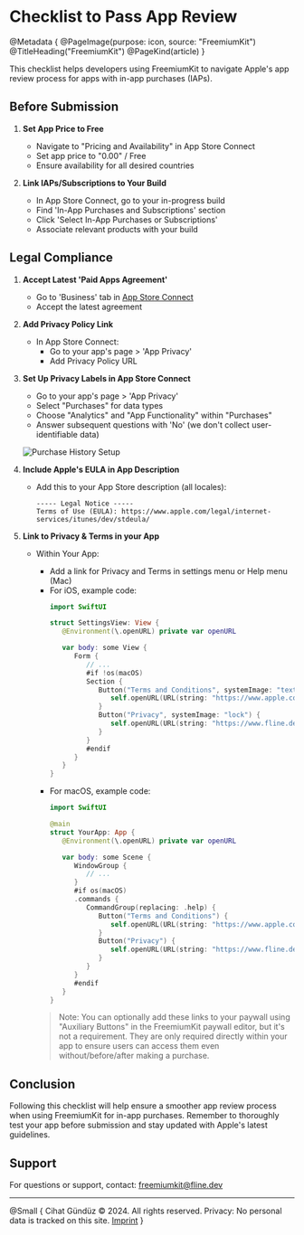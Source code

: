 # Checklist to Pass App Review

@Metadata {
   @PageImage(purpose: icon, source: "FreemiumKit")
   @TitleHeading("FreemiumKit")
   @PageKind(article)
}

This checklist helps developers using FreemiumKit to navigate Apple's app review process for apps with in-app purchases (IAPs).

## Before Submission

1. **Set App Price to Free**
   - Navigate to "Pricing and Availability" in App Store Connect
   - Set app price to "0.00" / Free
   - Ensure availability for all desired countries

2. **Link IAPs/Subscriptions to Your Build**
   - In App Store Connect, go to your in-progress build
   - Find 'In-App Purchases and Subscriptions' section
   - Click 'Select In-App Purchases or Subscriptions'
   - Associate relevant products with your build

## Legal Compliance

1. **Accept Latest 'Paid Apps Agreement'**
   - Go to 'Business' tab in [App Store Connect](https://appstoreconnect.apple.com/business)
   - Accept the latest agreement

2. **Add Privacy Policy Link**
   - In App Store Connect: 
     - Go to your app's page > 'App Privacy'
     - Add Privacy Policy URL

3. **Set Up Privacy Labels in App Store Connect**
   - Go to your app's page > 'App Privacy'
   - Select "Purchases" for data types
   - Choose "Analytics" and "App Functionality" within "Purchases"
   - Answer subsequent questions with 'No' (we don't collect user-identifiable data)
   
   ![Purchase History Setup](AppPrivacy-Purchases)


4. **Include Apple's EULA in App Description**
   - Add this to your App Store description (all locales):
     ```
     ----- Legal Notice ----- 
     Terms of Use (EULA): https://www.apple.com/legal/internet-services/itunes/dev/stdeula/
     ```

5. **Link to Privacy & Terms in your App**

   - Within Your App:
     - Add a link for Privacy and Terms in settings menu or Help menu (Mac)
     - For iOS, example code:
       ```swift
       import SwiftUI

       struct SettingsView: View {
          @Environment(\.openURL) private var openURL

          var body: some View {
             Form {
                // ...
                #if !os(macOS)
                Section {
                   Button("Terms and Conditions", systemImage: "text.book.closed") {
                      self.openURL(URL(string: "https://www.apple.com/legal/internet-services/itunes/dev/stdeula/")!)
                   }
                   Button("Privacy", systemImage: "lock") {
                      self.openURL(URL(string: "https://www.fline.dev/app-privacy-analytics-en/")!)
                   }
                }
                #endif
             }
          }
       }
       ```
     - For macOS, example code:
       ```swift
       import SwiftUI

       @main
       struct YourApp: App {
          @Environment(\.openURL) private var openURL

          var body: some Scene {
             WindowGroup {
                // ...
             }
             #if os(macOS)
             .commands {
                CommandGroup(replacing: .help) {
                   Button("Terms and Conditions") {
                      self.openURL(URL(string: "https://www.apple.com/legal/internet-services/itunes/dev/stdeula/")!)
                   }
                   Button("Privacy") {
                      self.openURL(URL(string: "https://www.fline.dev/app-privacy-analytics-en/")!)
                   }
                }
             }
             #endif
          }
       }
       ```
   
      > Note: You can optionally add these links to your paywall using "Auxiliary Buttons" in the FreemiumKit paywall editor, but it's not a requirement. They are only required directly within your app to ensure users can access them even without/before/after making a purchase.

## Conclusion

Following this checklist will help ensure a smoother app review process when using FreemiumKit for in-app purchases. Remember to thoroughly test your app before submission and stay updated with Apple's latest guidelines.

## Support

For questions or support, contact: [freemiumkit@fline.dev](mailto:freemiumkit@fline.dev)

---

@Small {
   Cihat Gündüz © 2024. All rights reserved.
   Privacy: No personal data is tracked on this site.
   [Imprint](https://www.fline.dev/imprint/)
}
